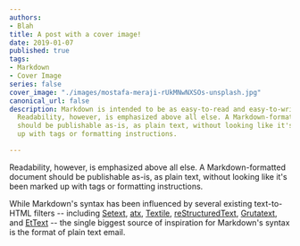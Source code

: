 ```yaml
---
authors:
- Blah
title: A post with a cover image!
date: 2019-01-07
published: true
tags:
- Markdown
- Cover Image
series: false
cover_image: "./images/mostafa-meraji-rUkMNwNXSOs-unsplash.jpg"
canonical_url: false
description: Markdown is intended to be as easy-to-read and easy-to-write as is feasible.
  Readability, however, is emphasized above all else. A Markdown-formatted document
  should be publishable as-is, as plain text, without looking like it's been marked
  up with tags or formatting instructions.

---
```

Readability, however, is emphasized above all else. A Markdown-formatted
document should be publishable as-is, as plain text, without looking
like it's been marked up with tags or formatting instructions. 

While Markdown's syntax has been influenced by several existing text-to-HTML filters -- including [Setext](http://docutils.sourceforge.net/mirror/setext.html), [atx](http://www.aaronsw.com/2002/atx/), [Textile](http://textism.com/tools/textile/), [reStructuredText](http://docutils.sourceforge.net/rst.html),
[Grutatext](http://www.triptico.com/software/grutatxt.html), and [EtText](http://ettext.taint.org/doc/) -- the single biggest source of
inspiration for Markdown's syntax is the format of plain text email.
